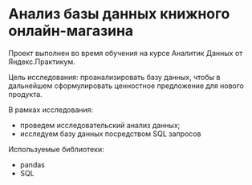 # Анализ базы данных книжного онлайн-магазина
Проект выполнен во время обучения на курсе Аналитик Данных от Яндекс.Практикум.  

Цель исследования: проанализировать базу данных, чтобы в дальнейшем сформулировать ценностное предложение для нового продукта.   

В рамках исследования:  
* проведем исследовательский анализ данных;  
* исследуем базу данных посредством SQL запросов

Используемые библиотеки:  
* pandas  
* SQL